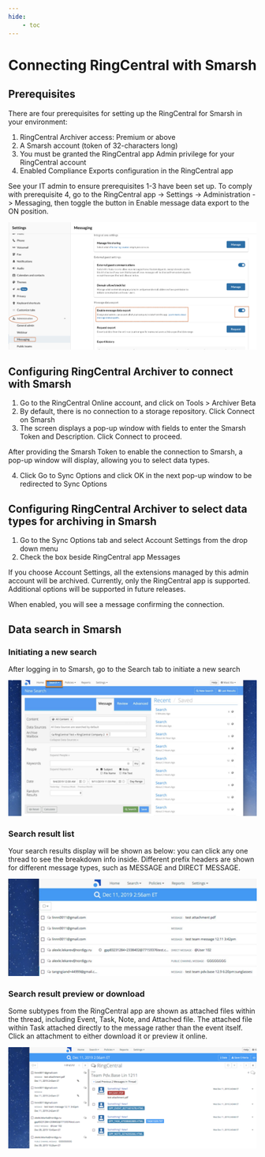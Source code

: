 ```yaml
---
hide:
    - toc
---
```


# Connecting RingCentral with Smarsh

## Prerequisites

There are four prerequisites for setting up the RingCentral for Smarsh in your environment:

1. RingCentral Archiver access: Premium or above
2. A Smarsh account (token of 32-characters long)
3. You must be granted the RingCentral app Admin privilege for your RingCentral account
4. Enabled Compliance Exports configuration in the RingCentral app

See your IT admin to ensure prerequisites 1-3 have been set up. To comply with prerequisite 4, go to the RingCentral app -> Settings -> Administration -> Messaging, then toggle the button in Enable message data export to the ON position.

![Retry Options1](./img/enable-data-export.png)

## Configuring RingCentral Archiver to connect with Smarsh

1. Go to the RingCentral Online account, and click on Tools > Archiver Beta
2. By default, there is no connection to a storage repository. Click Connect on Smarsh
3. The screen displays a pop-up window with fields to enter the Smarsh Token and Description. Click Connect to proceed.

After providing the Smarsh Token to enable the connection to Smarsh, a pop-up window will display, allowing you to select data types.

4. Click Go to Sync Options and click OK in the next pop-up window to be redirected to Sync Options

## Configuring RingCentral Archiver to select data types for archiving in Smarsh

1. Go to the Sync Options tab and select Account Settings from the drop down menu
2. Check the box beside RingCentral app Messages

If you choose Account Settings, all the extensions managed by this admin account will be archived. Currently, only the RingCentral app is supported. Additional options will be supported in future releases.

When enabled, you will see a message confirming the connection.

## Data search in Smarsh

### Initiating a new search

After logging in to Smarsh, go to the Search tab to initiate a new search

![Retry Options1](./img/data-search-smarsh.png)

### Search result list

Your search results display will be shown as below: you can click any one thread to see the breakdown info inside. Different prefix headers are shown for different message types, such as MESSAGE and DIRECT MESSAGE.

![Retry Options1](./img/search-results-smarsh.png)

### Search result preview or download

Some subtypes from the RingCentral app are shown as attached files within the thread, including Event, Task, Note, and Attached file. The attached file within Task attached directly to the message rather than the event itself. Click an attachment to either download it or preview it online.

![Retry Options1](./img/search-result-download.png)
